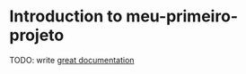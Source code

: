 # Introduction to meu-primeiro-projeto

TODO: write [great documentation](http://jacobian.org/writing/what-to-write/)
